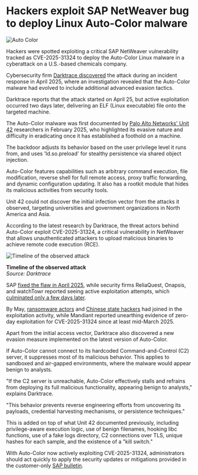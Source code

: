 # Hackers exploit SAP NetWeaver bug to deploy Linux Auto-Color malware

![Auto Color](https://www.bleepstatic.com/content/hl-images/2025/02/25/Color-pengiun.jpg)

Hackers were spotted exploiting a critical SAP NetWeaver vulnerability tracked as CVE-2025-31324 to deploy the Auto-Color Linux malware in a cyberattack on a U.S.-based chemicals company.

Cybersecurity firm [Darktrace discovered](https://www.darktrace.com/blog/auto-color-backdoor-how-darktrace-thwarted-a-stealthy-linux-intrusion) the attack during an incident response in April 2025, where an investigation revealed that the Auto-Color malware had evolved to include additional advanced evasion tactics.

Darktrace reports that the attack started on April 25, but active exploitation occurred two days later, delivering an ELF (Linux executable) file onto the targeted machine.

The Auto-Color malware was first documented by [Palo Alto Networks' Unit 42](https://www.bleepingcomputer.com/news/security/new-auto-color-linux-backdoor-targets-north-american-govts-universities/) researchers in February 2025, who highlighted its evasive nature and difficulty in eradicating once it has established a foothold on a machine.

The backdoor adjusts its behavior based on the user privilege level it runs from, and uses 'ld.so.preload' for stealthy persistence via shared object injection.

Auto-Color features capabilities such as arbitrary command execution, file modification, reverse shell for full remote access, proxy traffic forwarding, and dynamic configuration updating. It also has a rootkit module that hides its malicious activities from security tools.

Unit 42 could not discover the initial infection vector from the attacks it observed, targeting universities and government organizations in North America and Asia.

According to the latest research by Darktrace, the threat actors behind Auto-Color exploit CVE-2025-31324, a critical vulnerability in NetWeaver that allows unauthenticated attackers to upload malicious binaries to achieve remote code execution (RCE).

![Timeline of the observed attack](https://www.bleepstatic.com/images/news/u/1220909/2025/July/timeline(1).jpg)

**Timeline of the observed attack**  
_Source: Darktrace_

SAP [fixed the flaw in April 2025](https://www.bleepingcomputer.com/news/security/sap-fixes-suspected-netweaver-zero-day-exploited-in-attacks/), while security firms ReliaQuest, Onapsis, and watchTowr reported seeing active exploitation attempts, which [culminated only a few days later](https://www.bleepingcomputer.com/news/security/over-1-200-sap-netweaver-servers-vulnerable-to-actively-exploited-flaw/).

By May, [ransomware actors](https://www.bleepingcomputer.com/news/security/ransomware-gangs-join-ongoing-sap-netweaver-attacks/) and [Chinese state hackers](https://www.bleepingcomputer.com/news/security/chinese-hackers-behind-attacks-targeting-sap-netweaver-servers/) had joined in the exploitation activity, while Mandiant reported unearthing evidence of zero-day exploitation for CVE-2025-31324 since at least mid-March 2025.

Apart from the initial access vector, Darktrace also discovered a new evasion measure implemented on the latest version of Auto-Color.

If Auto-Color cannot connect to its hardcoded Command-and-Control (C2) server, it suppresses most of its malicious behavior. This applies to sandboxed and air-gapped environments, where the malware would appear benign to analysts.

"If the C2 server is unreachable, Auto-Color effectively stalls and refrains from deploying its full malicious functionality, appearing benign to analysts," explains Darktrace.

"This behavior prevents reverse engineering efforts from uncovering its payloads, credential harvesting mechanisms, or persistence techniques."

This is added on top of what Unit 42 documented previously, including privilege-aware execution logic, use of benign filenames, hooking libc functions, use of a fake logs directory, C2 connections over TLS, unique hashes for each sample, and the existence of a "kill switch."

With Auto-Color now actively exploiting CVE-2025-31324, administrators should act quickly to apply the security updates or mitigations provided in the customer-only [SAP bulletin](https://me.sap.com/notes/3594142).